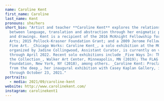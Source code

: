 ```yaml
---
name: Caroline Kent
first_name: Caroline
last_name: Kent
pronouns: she/hers
short_bio: "Artist and teacher **Caroline Kent** explores the relationship
  between language, translation and abstraction through her enigmatic paintings
  and drawings. Kent is a recipient of the 2016 McKnight Fellowship for Visual
  Arts; 2015 Pollock-Krasner Foundation Grant; and a 2009 Jerome Fellowship in
  Fine Art. _Chicago Works: Caroline Kent_, a solo exhibition at the MCA Chicago
  organized by Jadine Collingwood, Assistant Curator, is currently on view
  through April 2022. Recent solo exhibitions include _Five Ways In: Themes from
  the Collection_, Walker Art Center, Minneapolis, MN (2019); The FLAG Art
  Foundation, New York, NY (2018), among others. _Caroline Kent: Proclamations
  from the deep_, her inaugural exhibition with Casey Kaplan Gallery, is on view
  through October 23, 2021."
portraits:
  - media: 2021/09/caroline-kent
website: http://www.carolinekent.com/
instagram: carolinekent1
---
```

